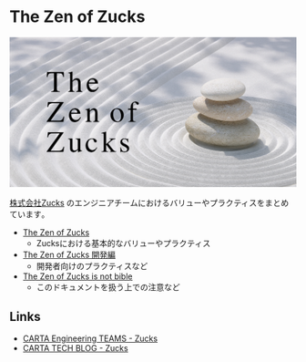 # The Zen of Zucks

<p align="center"><img width="800" src="the-zen-of-zucks.jpg" alt="The Zen of Zucks"></p>

[株式会社Zucks](https://zucks.co.jp/) のエンジニアチームにおけるバリューやプラクティスをまとめています｡

- [The Zen of Zucks](the-zen-of-zucks.md)
  - Zucksにおける基本的なバリューやプラクティス
- [The Zen of Zucks 開発編](the-zen-of-zucks-for-dev.md)
  - 開発者向けのプラクティスなど
- [The Zen of Zucks is not bible](the-zen-of-zucks-is-not-bible.md)
  - このドキュメントを扱う上での注意など

## Links

- [CARTA Engineering TEAMS - Zucks](https://techblog.cartaholdings.co.jp/zucks)
- [CARTA TECH BLOG - Zucks](https://techblog.cartaholdings.co.jp/archive/category/Zucks%20%5B%E3%82%A2%E3%83%89%E3%83%97%E3%83%A9%E3%83%83%E3%83%88%E3%83%95%E3%82%A9%E3%83%BC%E3%83%A0%5D)
